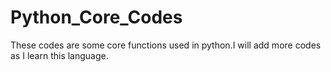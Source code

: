 # Python_Core_Codes
These codes are some core functions used in python.I will add more codes as I learn this language.
